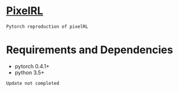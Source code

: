 # [PixelRL](https://arxiv.org/abs/1811.04323)


`Pytorch reproduction of pixelRL`


# Requirements and Dependencies
- pytorch 0.4.1+
- python 3.5+

`Update not completed`
